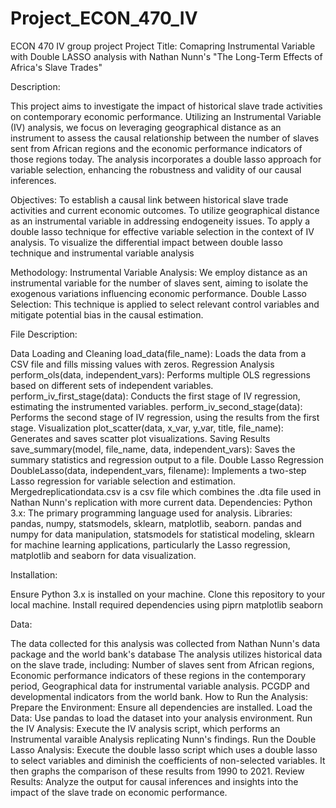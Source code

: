 # Project_ECON_470_IV
ECON 470 IV group project
Project Title: Comapring Instrumental Variable with Double LASSO analysis with Nathan Nunn's "The Long-Term Effects of Africa's Slave Trades"

Description:

This project aims to investigate the impact of historical slave trade activities on contemporary economic performance. Utilizing an Instrumental Variable (IV) analysis, 
we focus on leveraging geographical distance as an instrument to assess the causal relationship
between the number of slaves sent from African regions and the economic performance indicators of those regions today. 
The analysis incorporates a double lasso approach for variable selection, enhancing the robustness and validity of our causal inferences.



Objectives:
To establish a causal link between historical slave trade activities and current economic outcomes.
To utilize geographical distance as an instrumental variable in addressing endogeneity issues.
To apply a double lasso technique for effective variable selection in the context of IV analysis.
To visualize the differential impact between double lasso technique and instrumental variable analysis

Methodology:
Instrumental Variable Analysis: We employ distance as an instrumental variable for the number of slaves sent, aiming to isolate the exogenous variations influencing economic performance.
Double Lasso Selection: This technique is applied to select relevant control variables and mitigate potential bias in the causal estimation.

File Description:

Data Loading and Cleaning
load_data(file_name): Loads the data from a CSV file and fills missing values with zeros.
Regression Analysis
perform_ols(data, independent_vars): Performs multiple OLS regressions based on different sets of independent variables.
perform_iv_first_stage(data): Conducts the first stage of IV regression, estimating the instrumented variables.
perform_iv_second_stage(data): Performs the second stage of IV regression, using the results from the first stage.
Visualization
plot_scatter(data, x_var, y_var, title, file_name): Generates and saves scatter plot visualizations.
Saving Results
save_summary(model, file_name, data, independent_vars): Saves the summary statistics and regression output to a file.
Double Lasso Regression
DoubleLasso(data, independent_vars, filename): Implements a two-step Lasso regression for variable selection and estimation.
Mergedreplicationdata.csv is a csv file which combines the .dta file used in Nathan Nunn's replication with more current data.
Dependencies:
Python 3.x: The primary programming language used for analysis.
Libraries: pandas, numpy, statsmodels, sklearn, matplotlib, seaborn.
pandas and numpy for data manipulation,
statsmodels for statistical modeling,
sklearn for machine learning applications, particularly the Lasso regression,
matplotlib and seaborn for data visualization.

Installation:

Ensure
 Python 3.x is installed on your machine. Clone this repository to your local machine. Install required dependencies using piprn
 matplotlib seaborn 


Data:

The data collected for this analysis was collected from Nathan Nunn's data package and the world bank's database
The analysis utilizes historical data on the slave trade, including:
Number of slaves sent from African regions,
Economic performance indicators of these regions in the contemporary period,
Geographical data for instrumental variable analysis.
PCGDP and developmental indicators from the world bank.
How to Run the Analysis:
Prepare the Environment: Ensure all dependencies are installed.
Load the Data: Use pandas to load the dataset into your analysis environment.
Run the IV Analysis: Execute the IV analysis script, which performs an Instrumental varaible Analysis replicating Nunn's findings.
Run the Double Lasso Analysis: Execute the double lasso script which uses a double lasso to select variables and diminish the coefficients of non-selected variables. It then graphs the comparison of these results from 1990 to 2021.
Review Results: Analyze the output for causal inferences and insights into the impact of the slave trade on economic performance.
